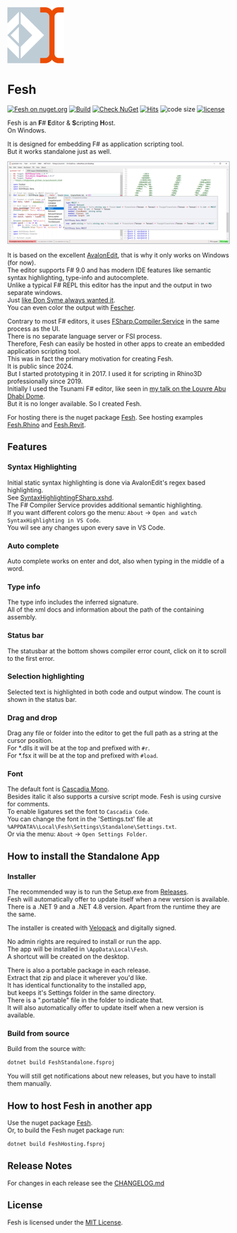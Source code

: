 ![Logo](https://raw.githubusercontent.com/goswinr/Fesh/main/Media/logo128.png)

# Fesh
[![Fesh on nuget.org](https://img.shields.io/nuget/v/Fesh.svg)](https://nuget.org/packages/Fesh)
[![Build](https://github.com/goswinr/Fesh/actions/workflows/build.yml/badge.svg?event=push)](https://github.com/goswinr/Fesh/actions/workflows/build.yml)
[![Check NuGet](https://github.com/goswinr/Fesh/actions/workflows/outdatedNuget.yml/badge.svg)](https://github.com/goswinr/Fesh/actions/workflows/outdatedNuget.yml)
[![Hits](https://hits.seeyoufarm.com/api/count/incr/badge.svg?url=https%3A%2F%2Fgithub.com%2Fgoswinr%2FFesh&count_bg=%2379C83D&title_bg=%23555555&icon=github.svg&icon_color=%23E7E7E7&title=hits&edge_flat=false)](https://hits.seeyoufarm.com)
![code size](https://img.shields.io/github/languages/code-size/goswinr/Fesh.svg)
[![license](https://img.shields.io/github/license/goswinr/Fesh)](LICENSE)

Fesh is an  **F**# **E**ditor & **S**cripting **H**ost.\
On Windows.

It is designed for embedding F# as application scripting tool.\
But it works standalone just as well.

![Screenshot](https://raw.githubusercontent.com/goswinr/Fesh/main/Media/screen2.png)

It is based on the excellent [AvalonEdit](https://github.com/goswinr/AvalonEditB), that is why it only works on Windows (for now).\
The editor supports F# 9.0 and has modern IDE features like semantic syntax highlighting, type-info and autocomplete.\
Unlike a typical F# REPL this editor has the input and the output in two separate windows.\
Just [like Don Syme always wanted it](https://github.com/dotnet/fsharp/issues/2161#issuecomment-270465310).\
You can even color the output with [Fescher](https://www.nuget.org/packages/Fesher).

Contrary to most F# editors, it uses [FSharp.Compiler.Service](https://www.nuget.org/packages/FSharp.Compiler.Service) in the same process as the UI.\
There is no separate language server or FSI process.\
Therefore,  Fesh can easily be hosted in other apps to create an embedded application scripting tool.\
This was in fact the primary motivation for creating Fesh.\
It is public since 2024.\
But I started prototyping it in 2017. I used it for scripting in Rhino3D professionally since 2019.\
Initially I used the Tsunami F# editor, like seen in [my talk on the Louvre Abu Dhabi Dome](https://www.youtube.com/watch?v=ZY-bvZZZZnE).\
But it is no longer available. So I created Fesh.

For hosting there is the nuget package [Fesh](https://www.nuget.org/packages/Fesh/). See hosting examples
[Fesh.Rhino](https://github.com/goswinr/Fesh.Rhino) and [Fesh.Revit](https://github.com/goswinr/Fesh.Revit).

## Features

### Syntax Highlighting
Initial static syntax highlighting is done via AvalonEdit's regex based highlighting.\
See [SyntaxHighlightingFSharp.xshd](https://github.com/goswinr/Fesh/blob/main/Src/SyntaxHighlightingFSharp.xshd).\
The F# Compiler Service provides additional semantic highlighting.\
If you want different colors go the menu: `About` -> `Open and watch SyntaxHighlighting in VS Code`.\
You wil see any changes upon every save in VS Code.

### Auto complete
Auto complete works on enter and dot, also when typing in the middle of a word.

### Type info
The type info includes the inferred signature.\
All of the xml docs and information about the path of the containing assembly.

### Status bar
The statusbar at the bottom shows compiler error count, click on it to scroll to the first error.

### Selection highlighting
Selected text is highlighted in both code and output window. The count is shown in the status bar.

### Drag and drop
Drag any file or folder into the editor to get the full path as a string at the cursor position.\
For *.dlls it will be at the top and prefixed with `#r`.\
For *.fsx it will be at the top and prefixed with `#load`.

### Font
The default font is [Cascadia Mono](https://github.com/microsoft/cascadia-code).\
Besides italic it also supports a cursive script mode. Fesh is using cursive for comments.\
To enable ligatures set the font to `Cascadia Code`.\
You can change the font in the 'Settings.txt' file at `%APPDATA%\Local\Fesh\Settings\Standalone\Settings.txt`.\
Or via the menu: `About` -> `Open Settings Folder`.

## How to install the  Standalone App

### Installer

The recommended way is to run the Setup.exe from [Releases](https://github.com/goswinr/Fesh/releases).\
Fesh will automatically offer to update itself when a new version is available.\
There is a .NET 9 and a .NET 4.8 version. Apart from the runtime they are the same.

The installer is created with [Velopack](https://velopack.io) and digitally signed.

No admin rights are required to install or run the app.\
The app will be installed in `\AppData\Local\Fesh`.\
A shortcut will be created on the desktop.

There is also a portable package in each release.\
Extract that zip and place it wherever you'd like.\
It has identical functionality to the installed app,\
but keeps it's Settings folder in the same directory.\
There is a ".portable" file in the folder to indicate that.\
It will also automatically offer to update itself when a new version is available.


###  Build from source

Build from the source with:

```bash
dotnet build FeshStandalone.fsproj
```
You will still get notifications about new releases, but you have to install them manually.


## How to host Fesh in another app

Use the nuget package [Fesh](https://www.nuget.org/packages/Fesh/).\
Or, to build the Fesh nuget package run:

```bash
dotnet build FeshHosting.fsproj
```


## Release Notes
For changes in each release see the  [CHANGELOG.md](https://github.com/goswinr/Fesh/blob/main/CHANGELOG.md)

## License
Fesh is licensed under the [MIT License](https://github.com/goswinr/Fesh/blob/main/LICENSE.md).